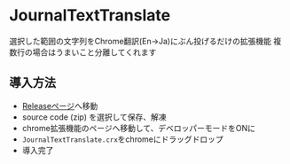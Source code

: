 # JournalTextTranslate
選択した範囲の文字列をChrome翻訳(En→Ja)にぶん投げるだけの拡張機能
複数行の場合はうまいこと分離してくれます

## 導入方法
- [Releaseページ](https://github.com/Arika0093/JournalTextTransrate/release)へ移動
- source code (zip) を選択して保存、解凍
- chrome拡張機能のページへ移動して、デベロッパーモードをONに
- `JournalTextTranslate.crx`をchromeにドラッグドロップ
- 導入完了

